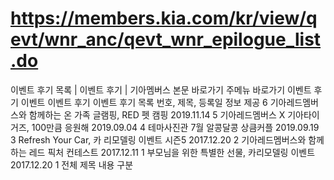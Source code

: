 # https://members.kia.com/kr/view/qevt/wnr_anc/qevt_wnr_epilogue_list.do

이벤트 후기 목록 | 이벤트 후기 | 기아멤버스
본문 바로가기
주메뉴 바로가기
이벤트 후기
이벤트
이벤트 후기
이벤트 후기 목록
번호, 제목, 등록일 정보 제공
6
기아레드멤버스와 함께하는 온 가족 글램핑, RED 펫 캠핑
2019.11.14
5
기아레드멤버스 X 기아타이거즈, 100만큼 응원해
2019.09.04
4
테마사진관 7월 알콩달콩 상큼커플
2019.09.19
3
Refresh Your Car, 카 리모델링 이벤트 시즌5
2017.12.20
2
기아레드멤버스와 함께하는 레드 픽처 컨테스트
2017.12.11
1
부모님을 위한 특별한 선물, 카리모델링 이벤트
2017.12.20
1
전체
제목
내용
구분